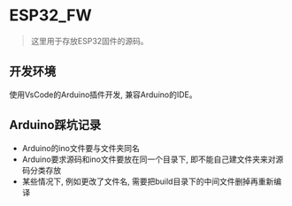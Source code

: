 # ESP32_FW

> 这里用于存放ESP32固件的源码。

## 开发环境

使用VsCode的Arduino插件开发, 兼容Arduino的IDE。

## Arduino踩坑记录

- Arduino的ino文件要与文件夹同名
- Arduino要求源码和ino文件要放在同一个目录下, 即不能自己建文件夹来对源码分类存放
- 某些情况下, 例如更改了文件名, 需要把build目录下的中间文件删掉再重新编译
